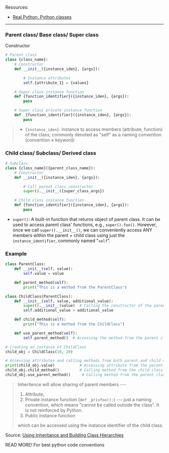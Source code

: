 Resources:
- [Real Python, Python classes](https://realpython.com/python-classes/)


----

### Parent class/ Base class/ Super class

Constructor
``` python
# Parent class
class {class_name}:
    # Constructor
    def __init__({instance_iden}, {args}): 

        # Instance attributes 
        self.{attribute_1} = {values} 

    # Super class instance function 
    def {function_identifier}({instance_iden}, {args}): 
        pass

    # Super class private instance function 
    def _{function_identifier}({instance_iden}, {args}): 
        pass
```
> - `{instance_iden}`: instance to access members (attribute, function) of the class; commonly denoted as "self" as a naming convention (convention $\neq$ keyword)


### Child class/ Subclass/ Derived class

``` python
# Subclass
class {class_name}({parent_class_name}):
    # Constructor
    def __init__({instance_iden}, {args}): 

        # Call parent class constructor
        super().__init__({super_class_args}) 

    # Child class instance function 
    def {function_identifier}({instance_iden}, {args}):
        pass
```

- `super()`: A built-in function that returns object of parent class. It can be used to access parent class' functions, e.g., `super().foo()`. However, once we call `super().__init__()`, we can conveniently access ANY members within the parent + child class using just the `instance_identifier`, commonly named "`self`". 


### Example
``` python
class ParentClass:
    def __init__(self, value):
        self.value = value

    def parent_method(self):
        print("This is a method from the ParentClass")

class ChildClass(ParentClass):
    def __init__(self, value, additional_value):
        super().__init__(value)  # Calling the constructor of the parent class
        self.additional_value = additional_value

    def child_method(self):
        print("This is a method from the ChildClass")

    def use_parent_method(self):
        self.parent_method()  # Accessing the method from the parent class

# Creating an instance of ChildClass
child_obj = ChildClass(10, 20)

# Accessing attributes and calling methods from both parent and child classes
print(child_obj.value)           # Accessing attribute from the parent class
child_obj.child_method()         # Calling method from the child class
child_obj.use_parent_method()     # Calling method from the parent class
```
> Inheritence will allow sharing of parent members --- 
> 1. Attribute, 
> 2. Private instance function (`def _privfoo():`) --- just a naming convention, which means "cannot be called outside the class". It is not reinforced by Python.
> 3. Public instance function 
> 
> which can be accessed using the instance identifier of the child class.


Source: [Using Inheritance and Building Class Hierarchies](https://realpython.com/python-classes/#using-inheritance-and-building-class-hierarchies)


READ MORE! For best python code conventions
